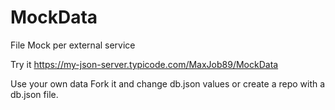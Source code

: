 # MockData
File Mock per external service

Try it
https://my-json-server.typicode.com/MaxJob89/MockData

Use your own data
Fork it and change db.json values or create a repo with a db.json file.

